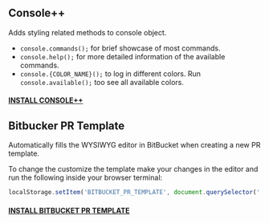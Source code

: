 ## Console++

Adds styling related methods to console object.
- `console.commands();` for brief showcase of most commands.
- `console.help();` for more detailed information of the available commands.
- `console.{COLOR_NAME}();` to log in different colors. Run `console.available();` too see all available colors.
#### [INSTALL CONSOLE++](https://github.com/Saschamz/userscripts/raw/master/Console%2B%2B.user.js)

## Bitbucker PR Template 

Automatically fills the WYSIWYG editor in BitBucket when creating a new PR template.

To change the customize the template make your changes in the editor and run the following
inside your browser terminal:
```javascript
localStorage.setItem('BITBUCKET_PR_TEMPLATE', document.querySelector('.ProseMirror').innerHTML)
```
#### [INSTALL BITBUCKET PR TEMPLATE](https://github.com/Saschamz/userscripts/raw/master/bitbucket-pr-template.user.js)
